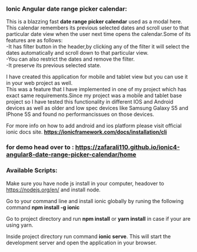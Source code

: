 ### Ionic Angular date range picker calendar:
This is a blazzing fast **date range picker calendar** used as a modal here.
This calendar remembers its previous selected dates and scroll user to that
particular date view when the user next time opens the calendar.Some of its features are as follows:\
-It has filter button in the header,by clicking any of the filter it will select the
dates automatically and scroll down to that particular view.\
-You can also restrict the dates and remove the filter.\
-It preserve its previous selected state.

I have created this application for mobile and tablet view
but you can use it in your web project as well.\
This was a feature that I have implemented in one of my project which has
exact same requirements.Since my project was a mobile and tablet base project so
I have tested this functionality in different IOS and Android devices as well as older
and low spec devices like Samsung Galaxy S5 and IPhone 5S and found no performancissues on those devices.

For more info on how to add android and ios platform please visit official ionic docs site.
**https://ionicframework.com/docs/installation/cli**

### for demo head over to : https://zafarali110.github.io/ionic4-angular8-date-range-picker-calendar/home

### Available Scripts: 

Make sure you have node js install in your computer, headover to https://nodejs.org/en/ and 
install node.

Go to your command line and install ionic globally by runing the following command
**npm install -g ionic**

Go to project directory and run **npm install** or **yarn install** in case if your are using yarn.

Inside project directory run command **ionic serve**.
This will start the development server and open the application in your browser.
